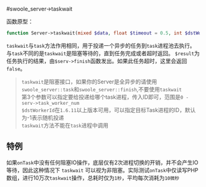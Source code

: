 #swoole_server->taskwait

函数原型：
```php
function Server->taskwait(mixed $data, float $timeout = 0.5, int $dstWorkerId = -1) : string | bool
```
`taskwait`与`task`方法作用相同，用于投递一个异步的任务到`task`进程池去执行。与`task`不同的是`taskwait`是阻塞等待的，直到任务完成或者超时返回。
`$result`为任务执行的结果，由`$serv->finish`函数发出。如果此任务超时，这里会返回`false`。

> `taskwait`是阻塞接口，如果你的Server是全异步的请使用`swoole_server::task`和`swoole_server::finish`,不要使用`taskwait`  
> 第3个参数可以指定要给投递给哪个task进程，传入ID即可，范围是`0 - serv->task_worker_num`  
> `$dstWorkerId`在`1.6.11`以上版本可用，可以指定目标Task进程的ID，默认为-1表示随机投递  
> `taskwait`方法不能在`task`进程中调用   

特例
----
如果`onTask`中没有任何阻塞IO操作，底层仅有2次进程切换的开销，并不会产生IO等待，因此这种情况下 `taskwait` 可以视为非阻塞。实际测试`onTask`中仅读写PHP数组，进行10万次`taskwait`操作，总耗时仅为`1秒`，平均每次消耗为`10微秒`